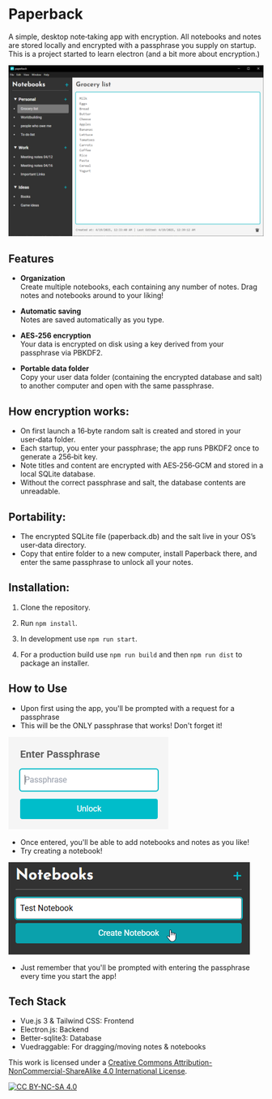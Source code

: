 # Paperback

A simple, desktop note‑taking app with encryption. All notebooks and notes are stored locally and encrypted with a passphrase you supply on startup.
This is a project started to learn electron (and a bit more about encryption.)

![Filler Screenshot](Filler_Screenshot.png)

## Features

- **Organization**  
  Create multiple notebooks, each containing any number of notes. Drag notes and notebooks around to your liking!

- **Automatic saving**  
  Notes are saved automatically as you type.

- **AES‑256 encryption**  
  Your data is encrypted on disk using a key derived from your passphrase via PBKDF2.

- **Portable data folder**  
  Copy your user data folder (containing the encrypted database and salt) to another computer and open with the same passphrase.

## How encryption works:

- On first launch a 16‑byte random salt is created and stored in your user‑data folder.
- Each startup, you enter your passphrase; the app runs PBKDF2 once to generate a 256‑bit key.
- Note titles and content are encrypted with AES‑256‑GCM and stored in a local SQLite database.
- Without the correct passphrase and salt, the database contents are unreadable.

## Portability:
- The encrypted SQLite file (paperback.db) and the salt live in your OS’s user‑data directory.
- Copy that entire folder to a new computer, install Paperback there, and enter the same passphrase to unlock all your notes.

## Installation:

1. Clone the repository.

2. Run `npm install`.

3. In development use `npm run start`.

4. For a production build use `npm run build` and then `npm run dist` to package an installer.

## How to Use

- Upon first using the app, you'll be prompted with a request for a passphrase
- This will be the ONLY passphrase that works! Don't forget it!

![Passphrase Screenshot](Passphrase_Screenshot.png)

- Once entered, you'll be able to add notebooks and notes as you like! 
- Try creating a notebook!

![Notebook Screenshot](Notebook_Screenshot.png)

- Just remember that you'll be prompted with entering the passphrase every time you start the app!

## Tech Stack
- Vue.js 3 & Tailwind CSS: Frontend
- Electron.js: Backend
- Better-sqlite3: Database
- Vuedraggable: For dragging/moving notes & notebooks

This work is licensed under a
[Creative Commons Attribution-NonCommercial-ShareAlike 4.0 International License][cc-by-nc-sa].

[![CC BY-NC-SA 4.0][cc-by-nc-sa-image]][cc-by-nc-sa]

[cc-by-nc-sa]: http://creativecommons.org/licenses/by-nc-sa/4.0/
[cc-by-nc-sa-image]: https://licensebuttons.net/l/by-nc-sa/4.0/88x31.png
[cc-by-nc-sa-shield]: https://img.shields.io/badge/License-CC%20BY--NC--SA%204.0-lightgrey.svg